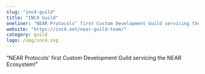 ```yaml
---
slug: "inc4-guild"
title: "INC4 Guild"
oneliner: "NEAR Protocols’ first Custom Development Guild servicing the NEAR Ecosystem!"
website: "https://inc4.net/near-guild-team/"
category: guild
logo: /img/inc4.svg
---
```


“NEAR Protocols’ first Custom Development Guild servicing the NEAR Ecosystem!”
